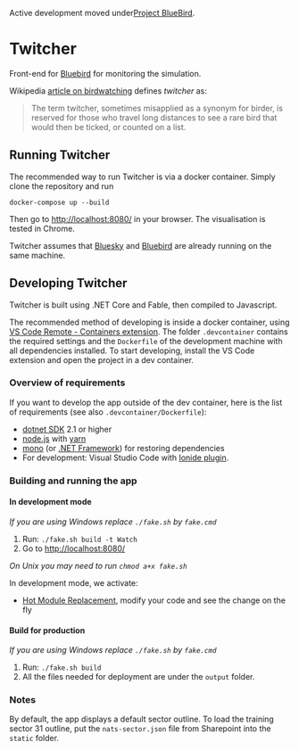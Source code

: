 Active development moved under[Project BlueBird](https://github.com/project-bluebird).

# Twitcher
Front-end for [Bluebird](https://github.com/alan-turing-institute/bluebird) for monitoring the simulation.

Wikipedia [article on birdwatching](https://en.wikipedia.org/wiki/Birdwatching) defines *twitcher* as:
> The term twitcher, sometimes misapplied as a synonym for birder, is reserved for those who travel long distances to see a rare bird that would then be ticked, or counted on a list.

## Running Twitcher

The recommended way to run Twitcher is via a docker container. Simply clone the repository and run

```
docker-compose up --build
```

Then go to [http://localhost:8080/](http://localhost:8080/) in your browser. The visualisation is tested in Chrome.

Twitcher assumes that [Bluesky](https://github.com/alan-turing-institute/bluesky/) and [Bluebird](https://github.com/alan-turing-institute/bluebird/) are already running on the same machine.

## Developing Twitcher

Twitcher is built using .NET Core and Fable, then compiled to Javascript. 

The recommended method of developing is inside a docker container, using [VS Code Remote - Containers extension](https://code.visualstudio.com/docs/remote/containers). The folder `.devcontainer` contains the required settings and the `Dockerfile` of the development machine with all dependencies installed. To start developing, install the VS Code extension and open the project in a dev container.

### Overview of requirements

If you want to develop the app outside of the dev container, here is the list of requirements (see also `.devcontainer/Dockerfile`):

* [dotnet SDK](https://www.microsoft.com/net/download/core) 2.1 or higher
* [node.js](https://nodejs.org) with [yarn](https://yarnpkg.com/lang/en/)
* [mono](https://www.mono-project.com/docs/getting-started/install/) (or [.NET Framework](https://dotnet.microsoft.com/download/dotnet-framework)) for restoring dependencies
* For development: Visual Studio Code with [Ionide plugin](http://ionide.io/).


### Building and running the app

#### In development mode

*If you are using Windows replace `./fake.sh` by `fake.cmd`*

1. Run: `./fake.sh build -t Watch`
2. Go to [http://localhost:8080/](http://localhost:8080/)

*On Unix you may need to run `chmod a+x fake.sh`*

In development mode, we activate:

- [Hot Module Replacement](https://fable-elmish.github.io/hmr/), modify your code and see the change on the fly

#### Build for production

*If you are using Windows replace `./fake.sh` by `fake.cmd`*

1. Run: `./fake.sh build`
2. All the files needed for deployment are under the `output` folder.


### Notes

By default, the app displays a default sector outline. To load the training sector 31 outline, put the `nats-sector.json` file from Sharepoint into the `static` folder.
